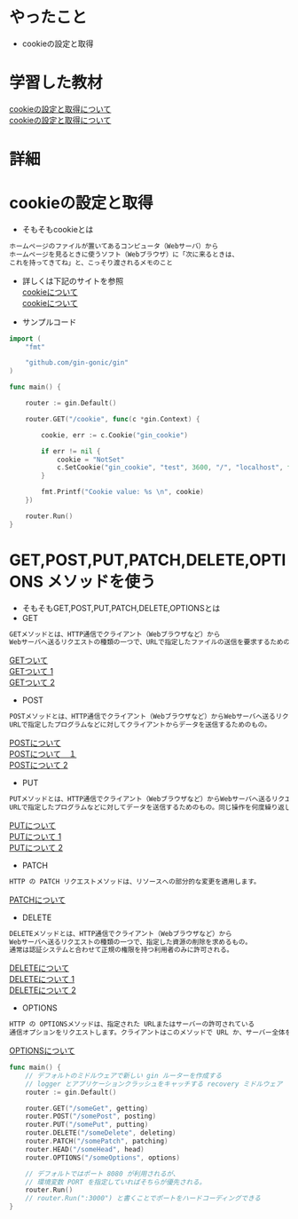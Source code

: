 # やったこと
- cookieの設定と取得


# 学習した教材
<a href="https://gin-gonic.com/ja/docs/examples/cookie/">cookieの設定と取得について</a><br>
<a href="[a/docs/examples/http-method/)](https://gin-gonic.com/ja/docs/examples/http-method/)">cookieの設定と取得について</a><br>


# 詳細
# cookieの設定と取得
- そもそもcookieとは
```go
ホームページのファイルが置いてあるコンピュータ（Webサーバ）から
ホームページを見るときに使うソフト（Webブラウザ）に「次に来るときは、
これを持ってきてね」と、こっそり渡されるメモのこと
```
- 詳しくは下記のサイトを参照<br>
<a href="https://wa3.i-3-i.info/word1725.html">cookieについて</a><br>
<a href="https://time-space.kddi.com/ict-keywords/20180726/2392">cookieについて</a><br>

- サンプルコード
```go
import (
    "fmt"

    "github.com/gin-gonic/gin"
)

func main() {

    router := gin.Default()

    router.GET("/cookie", func(c *gin.Context) {

        cookie, err := c.Cookie("gin_cookie")

        if err != nil {
            cookie = "NotSet"
            c.SetCookie("gin_cookie", "test", 3600, "/", "localhost", false, true)
        }

        fmt.Printf("Cookie value: %s \n", cookie)
    })

    router.Run()
}
```

# GET,POST,PUT,PATCH,DELETE,OPTIONS メソッドを使う
- そもそもGET,POST,PUT,PATCH,DELETE,OPTIONSとは
- GET
```go
GETメソッドとは、HTTP通信でクライアント（Webブラウザなど）から
Webサーバへ送るリクエストの種類の一つで、URLで指定したファイルの送信を要求するためのもの。
```
<a href="https://e-words.jp/w/GET%E3%83%A1%E3%82%BD%E3%83%83%E3%83%89.html">GETついて</a><br>
<a href="https://www.f5.com/ja_jp/services/resources/glossary/get-method#:~:text=GET%EF%BC%88GET%E3%83%A1%E3%82%BD%E3%83%83%E3%83%89%EF%BC%89%E3%81%A8%E3%81%AF,%E9%83%A8%E5%88%86%E3%81%A7%E6%A7%8B%E6%88%90%E3%81%95%E3%82%8C%E3%81%BE%E3%81%99%E3%80%82">GETついて 1</a><br>
<a href="https://wa3.i-3-i.info/word1495.html">GETついて 2</a><br>

- POST
```go
POSTメソッドとは、HTTP通信でクライアント（Webブラウザなど）からWebサーバへ送るリクエストの種類の一つで、
URLで指定したプログラムなどに対してクライアントからデータを送信するためのもの。
```

<a href="https://e-words.jp/w/POST%E3%83%A1%E3%82%BD%E3%83%83%E3%83%89.html">POSTについて</a><br>
<a href="https://www.f5.com/ja_jp/services/resources/glossary/post-method#:~:text=POST%EF%BC%88POST%E3%83%A1%E3%82%BD%E3%83%83%E3%83%89%EF%BC%89%E3%81%A8%E3%81%AF,%E9%83%A8%E5%88%86%E3%81%A7%E6%A7%8B%E6%88%90%E3%81%95%E3%82%8C%E3%81%BE%E3%81%99%E3%80%82">POSTについて　１</a><br>
<a href="https://wa3.i-3-i.info/word1496.html">POSTについて 2</a><br>

- PUT
```go
PUTメソッドとは、HTTP通信でクライアント（Webブラウザなど）からWebサーバへ送るリクエストの種類の一つで、
URLで指定したプログラムなどに対してデータを送信するためのもの。同じ操作を何度繰り返しても同じ結果となる。
```
<a href="https://e-words.jp/w/PUT%E3%83%A1%E3%82%BD%E3%83%83%E3%83%89.html">PUTについて</a><br>
<a href="https://wa3.i-3-i.info/word1496.html](https://developer.mozilla.org/ja/docs/Web/HTTP/Methods/PUT">PUTについて 1</a><br>
<a href="https://wa3.i-3-i.info/word1496.html](https://wa3.i-3-i.info/word16838.html">PUTについて 2</a><br>

- PATCH
```go
HTTP の PATCH リクエストメソッドは、リソースへの部分的な変更を適用します。
```

<a href="https://developer.mozilla.org/ja/docs/Web/HTTP/Methods/PATCH">PATCHについて</a><br>

- DELETE
```go
DELETEメソッドとは、HTTP通信でクライアント（Webブラウザなど）から
Webサーバへ送るリクエストの種類の一つで、指定した資源の削除を求めるもの。
通常は認証システムと合わせて正規の権限を持つ利用者のみに許可される。
```
<a href="https://wa3.i-3-i.info/word1496.html](https://e-words.jp/w/DELETE%E3%83%A1%E3%82%BD%E3%83%83%E3%83%89.html">DELETEについて</a><br>
<a href="https://developer.mozilla.org/ja/docs/Web/HTTP/Methods/DELETE">DELETEについて 1</a><br>
<a href="https://wa3.i-3-i.info/word16839.html">DELETEについて 2</a><br>

- OPTIONS
```go
HTTP の OPTIONSメソッドは、指定された URLまたはサーバーの許可されている
通信オプションをリクエストします。クライアントはこのメソッドで URL か、サーバー全体を表すアスタリスク (*) を指定することができます。
```
<a href="https://developer.mozilla.org/ja/docs/Web/HTTP/Methods/OPTIONS">OPTIONSについて</a><br>

```go
func main() {
	// デフォルトのミドルウェアで新しい gin ルーターを作成する
	// logger とアプリケーションクラッシュをキャッチする recovery ミドルウェア
	router := gin.Default()

	router.GET("/someGet", getting)
	router.POST("/somePost", posting)
	router.PUT("/somePut", putting)
	router.DELETE("/someDelete", deleting)
	router.PATCH("/somePatch", patching)
	router.HEAD("/someHead", head)
	router.OPTIONS("/someOptions", options)

	// デフォルトではポート 8080 が利用されるが、
	// 環境変数 PORT を指定していればそちらが優先される。
	router.Run()
	// router.Run(":3000") と書くことでポートをハードコーディングできる
}
```

